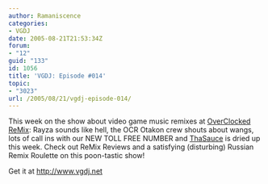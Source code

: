 ```yaml
---
author: Ramaniscence
categories:
- VGDJ
date: 2005-08-21T21:53:34Z
forum:
- "12"
guid: "133"
id: 1056
title: 'VGDJ: Episode #014'
topic:
- "3023"
url: /2005/08/21/vgdj-episode-014/
---
```


This week on the show about video game music remixes at [OverClocked ReMix](http://www.ocremix.org/): Rayza sounds like hell, the OCR Otakon crew shouts about wangs, lots of call ins with our NEW TOLL FREE NUMBER and [ThaSauce](http://www.thasauce.net/) is dried up this week. Check out ReMix Reviews and a satisfying (disturbing) Russian Remix Roulette on this poon-tastic show!

Get it at <a href="http://www.vgdj.net/" target="_blank">http://www.vgdj.net</a>
